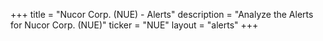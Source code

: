 +++
title = "Nucor Corp. (NUE) - Alerts"
description = "Analyze the Alerts for Nucor Corp. (NUE)"
ticker = "NUE"
layout = "alerts"
+++

